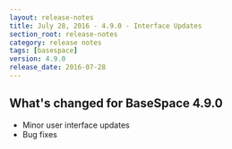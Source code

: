```yaml
---
layout: release-notes
title: July 28, 2016 - 4.9.0 - Interface Updates
section_root: release-notes
category: release notes
tags: [basespace]
version: 4.9.0
release_date: 2016-07-28
---
```


## What's changed for BaseSpace 4.9.0
- Minor user interface updates
- Bug fixes
